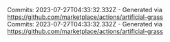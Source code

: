Commits: 2023-07-27T04:33:32.332Z - Generated via https://github.com/marketplace/actions/artificial-grass
<br>
Commits: 2023-07-27T04:33:32.332Z - Generated via https://github.com/marketplace/actions/artificial-grass
<br>
